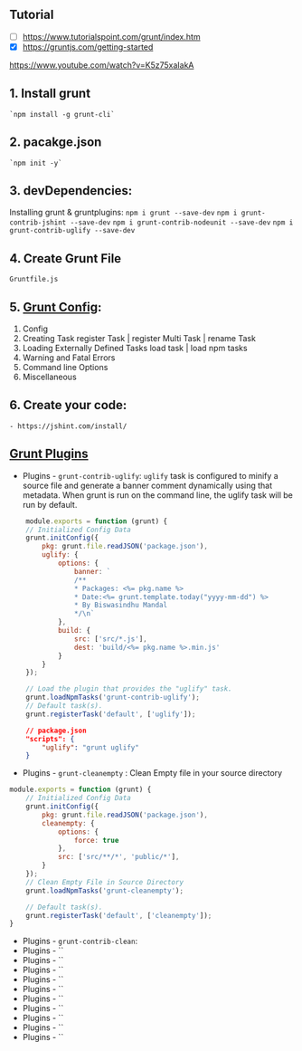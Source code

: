 ## Tutorial
- [ ] https://www.tutorialspoint.com/grunt/index.htm
- [x] https://gruntjs.com/getting-started

https://www.youtube.com/watch?v=K5z75xaIakA

## 1. Install grunt
    `npm install -g grunt-cli`
## 2. pacakge.json
    `npm init -y`
## 3. devDependencies:
Installing grunt & gruntplugins:
    `npm i grunt --save-dev`
    `npm i grunt-contrib-jshint --save-dev`
    `npm i grunt-contrib-nodeunit --save-dev`
    `npm i grunt-contrib-uglify --save-dev`

## 4. Create Grunt File
  `Gruntfile.js`

## 5. [Grunt Config](https://gruntjs.com/api/grunt#grunt.initconfig):
   1. Config
   2. Creating Task
        register Task | register Multi Task | rename Task
   3. Loading Externally Defined Tasks
        load task | load npm tasks
   4. Warning and Fatal Errors
   5. Command line Options
   6. Miscellaneous

## 6. Create your code:
    - https://jshint.com/install/


## [Grunt Plugins](https://gruntjs.com/plugins)
- Plugins - `grunt-contrib-uglify`: `uglify` task is configured to minify a source file and generate a banner comment dynamically using that metadata. When grunt is run on the command line, the uglify task will be run by default.
```js
    module.exports = function (grunt) {
    // Initialized Config Data
    grunt.initConfig({
        pkg: grunt.file.readJSON('package.json'),
        uglify: {
            options: {
                banner: `
                /**
                * Packages: <%= pkg.name %> 
                * Date:<%= grunt.template.today("yyyy-mm-dd") %> 
                * By Biswasindhu Mandal 
                */\n`
            },
            build: {
                src: ['src/*.js'],
                dest: 'build/<%= pkg.name %>.min.js'
            }
        }
    });

    // Load the plugin that provides the "uglify" task.
    grunt.loadNpmTasks('grunt-contrib-uglify');
    // Default task(s).
    grunt.registerTask('default', ['uglify']);
```
```json
    // package.json
    "scripts": {
        "uglify": "grunt uglify"
    }
```
- Plugins - `grunt-cleanempty` : Clean Empty file in your source directory
```js
module.exports = function (grunt) {
    // Initialized Config Data
    grunt.initConfig({
        pkg: grunt.file.readJSON('package.json'),
        cleanempty: {
            options: {
                force: true
            },
            src: ['src/**/*', 'public/*'],
        }
    });
    // Clean Empty File in Source Directory
    grunt.loadNpmTasks('grunt-cleanempty');

    // Default task(s).
    grunt.registerTask('default', ['cleanempty']);
}
```
- Plugins - `grunt-contrib-clean`: 
- Plugins - ``
- Plugins - ``
- Plugins - ``
- Plugins - ``
- Plugins - ``
- Plugins - ``
- Plugins - ``
- Plugins - ``
- Plugins - ``
- Plugins - ``